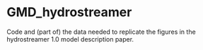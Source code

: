 # GMD_hydrostreamer
Code and (part of) the data needed to replicate the figures in the hydrostreamer 1.0 model description paper.
